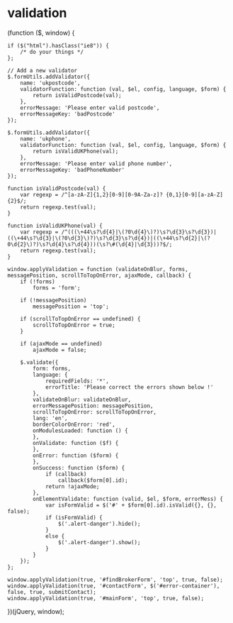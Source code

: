 # validation
<script src="http://cdnjs.cloudflare.com/ajax/libs/jquery-form-validator/2.3.26/jquery.form-validator.min.js"></script>
(function ($, window) {

    if ($("html").hasClass("ie8")) {
        /* do your things */
    };

    // Add a new validator
    $.formUtils.addValidator({
        name: 'ukpostcode',
        validatorFunction: function (val, $el, config, language, $form) {
            return isValidPostcode(val);
        },
        errorMessage: 'Please enter valid postcode',
        errorMessageKey: 'badPostcode'
    });

    $.formUtils.addValidator({
        name: 'ukphone',
        validatorFunction: function (val, $el, config, language, $form) {
            return isValidUKPhone(val);
        },
        errorMessage: 'Please enter valid phone number',
        errorMessageKey: 'badPhoneNumber'
    });

    function isValidPostcode(val) {
        var regexp = /^[a-zA-Z]{1,2}[0-9][0-9A-Za-z]? {0,1}[0-9][a-zA-Z]{2}$/;
        return regexp.test(val);
    }

    function isValidUKPhone(val) {
        var regexp = /^(((\+44\s?\d{4}|\(?0\d{4}\)?)\s?\d{3}\s?\d{3})|((\+44\s?\d{3}|\(?0\d{3}\)?)\s?\d{3}\s?\d{4})|((\+44\s?\d{2}|\(?0\d{2}\)?)\s?\d{4}\s?\d{4}))(\s?\#(\d{4}|\d{3}))?$/;
        return regexp.test(val);
    }

    window.applyValidation = function (validateOnBlur, forms, messagePosition, scrollToTopOnError, ajaxMode, callback) {
        if (!forms)
            forms = 'form';

        if (!messagePosition)
            messagePosition = 'top';

        if (scrollToTopOnError == undefined) {
            scrollToTopOnError = true;
        }

        if (ajaxMode == undefined)
            ajaxMode = false;

        $.validate({
            form: forms,
            language: {
                requiredFields: '*',
                errorTitle: 'Please correct the errors shown below !'
            },
            validateOnBlur: validateOnBlur,
            errorMessagePosition: messagePosition,
            scrollToTopOnError: scrollToTopOnError,
            lang: 'en',
            borderColorOnError: 'red',
            onModulesLoaded: function () {
            },
            onValidate: function ($f) {
            },
            onError: function ($form) {
            },
            onSuccess: function ($form) {
                if (callback)
                    callback($form[0].id);
                return !ajaxMode;
            },
            onElementValidate: function (valid, $el, $form, errorMess) {
                var isFormValid = $('#' + $form[0].id).isValid({}, {}, false);
                if (isFormValid) {
                    $('.alert-danger').hide();
                }
                else {
                    $('.alert-danger').show();
                }
            }
        });
    };

    window.applyValidation(true, '#findBrokerForm', 'top', true, false);
    window.applyValidation(true, '#contactForm', $('#error-container'), false, true, submitContact);
    window.applyValidation(true, '#mainForm', 'top', true, false);
})(jQuery, window);

